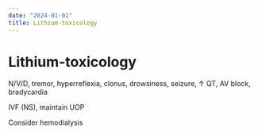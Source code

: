 ```yaml
---
date: "2024-01-01"
title: Lithium-toxicology
---
```


# Lithium-toxicology


N/V/D, tremor, hyperreflexia, clonus, drowsiness, seizure, ↑ QT, AV block, bradycardia

IVF (NS), maintain UOP

Consider hemodialysis

